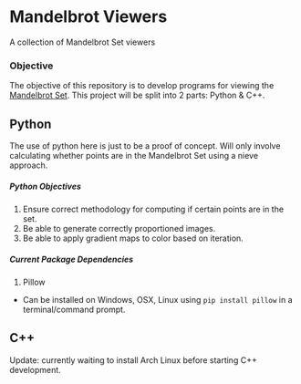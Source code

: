 # Mandelbrot Viewers
A collection of Mandelbrot Set viewers

### Objective
The objective of this repository is to develop programs for viewing the [Mandelbrot Set](https://en.wikipedia.org/wiki/Mandelbrot_set). This project will be split into 2 parts: Python & C++.

## Python
The use of python here is just to be a proof of concept. Will only involve calculating whether points are in the Mandelbrot Set using a nieve approach. 

##### Python Objectives
1. Ensure correct methodology for computing if certain points are in the set.
2. Be able to generate correctly proportioned images.
3. Be able to apply gradient maps to color based on iteration.

##### Current Package Dependencies
1. Pillow
  * Can be installed on Windows, OSX, Linux using ```pip install pillow``` in a terminal/command prompt.

## C++

Update: currently waiting to install Arch Linux before starting C++ development.
